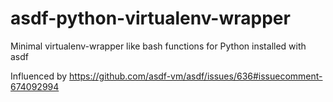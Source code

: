 # asdf-python-virtualenv-wrapper
Minimal virtualenv-wrapper like bash functions for Python installed with asdf

Influenced by https://github.com/asdf-vm/asdf/issues/636#issuecomment-674092994

